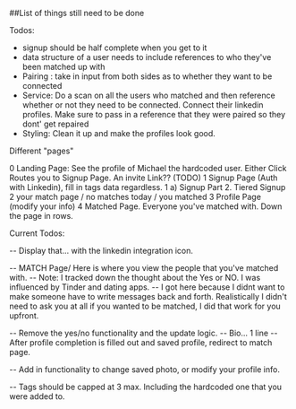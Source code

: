 ##List of things still need to be done


Todos:

- signup should be half complete when you get to it
- data structure of a user needs to include references to who they've been matched up with
- Pairing : take in input from both sides as to whether they want to be connected
- Service: Do a scan on all the users who matched and then reference whether or not they need to be connected.
Connect their linkedin profiles. Make sure to pass in a reference that they were paired so they dont' get repaired
- Styling: Clean it up and make the profiles look good.

Different "pages"

0 Landing Page: See the profile of Michael the hardcoded user. 
  Either Click Routes you to Signup Page.
  An invite Link?? (TODO)
1 Signup Page (Auth with Linkedin), fill in tags data regardless.
1 a) Signup Part 2. Tiered Signup
2 your match page / no matches today / you matched
3 Profile Page (modify your info)
4 Matched Page. Everyone you've matched with. Down the page in rows.


Current Todos:
<!-- Fetch a user who is not yourself, display them on the screen next to yourself, and then log an action from you to them, then log that you guys have "matched".

Update a users 'match potentials' based during user creation one time/ -->

<!-- Dispatch an action that updates that array with 3 fields - active,  -->

<!-- Check for whether or not the other person also liked u. If they did, then display a match. if they didn't, then say. Ok check back in x amount of time. -->

<!-- Set up the user creation data to account for 'the tags'. It's in the profile data, and you can add or remove them properly. -->

<!-- Set up authorization with linkedin integration -->

<!-- //Allow user to create a account w/ Linkedin. Add additional data afterwards
If User is already defined, then need to be able to
(such as required data) -->

<!-- //Allow user to log back in using linkedin. -->
<!-- Allow user to do two step process to create an account. First, create a name, email, and password. 

<!-- Allow user to do two step process to create an account. First, create a name, email, and password.  -->
<!--
Then, add a photo, tags, and bio. (If they leave, then force them back to this page as long as they didn't finish.) -->

<!-- -- Photo needs to be able to upload something for them (auto saves or updates) -->
<!-- -- Add a a submit button that sends all the updated info to Firebase but not the image it's already done. -->
<!-- -- tags needs to be added, and then you hit save -->

<!-- -- Bio... 1 line -->
<!-- -- After profile completion is filled out and saved profile, redirect to match page.  -->
<!-- --- Add a field for linkedin profile (Must be public url) -->

-- Display that... with the linkedin integration icon.

-- MATCH Page/ Here is where you view the people that you've matched with.
-- Note: I tracked down the thought about the Yes or NO. I was influenced by Tinder and dating apps.
-- I got here because I didnt want to make someone have to write messages back and forth.
 Realistically I didn't need to ask you at all if you wanted to be matched, I did that work for you upfront.
 
 
-- Remove the yes/no functionality and the update logic.
-- Bio... 1 line
-- After profile completion is filled out and saved profile, redirect to match page. 

<!-- -- Bio... 1 line -->
<!-- -- After profile completion is filled out and saved profile, redirect to match page.  -->

-- Add in functionality to change saved photo, or modify your profile info. 

-- Tags should be capped at 3 max. Including the hardcoded one that you were added to. 

